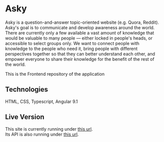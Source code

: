 # Asky
Asky is a question-and-answer topic-oriented website (e.g. Quora, Reddit). Asky's goal is to communicate and develop awareness around the world. There are currently only a few available a vast amount of knowledge that would be valuable to many people — either locked in people's heads, or accessible to select groups only. We want to connect people with knowledge to the people who need it, bring people with different perspectives together so that they can better understand each other, and empower everyone to share their knowledge for the benefit of the rest of the world.

This is the Frontend repository of the application

## Technologies
HTML, CSS, Typescript, Angular 9.1

## Live Version
This site is currently running under [this url](https://www.asky.com).</br>
Its API is also running under [this url](https://api.asky.com).